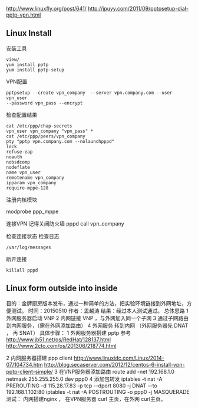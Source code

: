 http://www.linuxfly.org/post/641/
http://jpuyy.com/2011/09/pptpsetup-dial-pptp-vpn.html







## Linux Install

安装工具

	view/
	yum install pptp
	yum install pptp-setup

VPN配置 

	pptpsetup --create vpn_company  --server vpn.company.com --user vpn_user 
	--password vpn_pass --encrypt

检查配置结果

	cat /etc/ppp/chap-secrets 
	vpn_user vpn_company "vpm_pass" *
	cat /etc/ppp/peers/vpn_company
	pty "pptp vpn.company.com --nolaunchpppd"
	lock
	refuse-eap
	noauth
	nobsdcomp
	nodeflate
	name vpn_user
	remotename vpn_company
	ipparam vpn_company
 	require-mppe-128

注册内核模块
	
modprobe ppp_mppe

连接VPN
记得关闭防火墙
	pppd call vpn_company

检查连接状态
 检查日志 
	
	/var/log/messages

断开连接
	
	killall pppd

   


## Linux form outside into inside

目的：金牌厨房版本发布，通过一种简单的方法，把实验环境链接到外网地址，方便测试。
时间：20150510
作者：孟越涛
结果：经过本人测试通过。
总体思路
1 外网服务器启动 VNP
2 内网链接 VNP ，与外网加入同一个子网
3 通过子网路由到内网服务，（需在外网添加路由）
4 外网服务 转到内网 （外网服务器先 DNAT ， 再 SNAT）
具体步骤：
1 外网服务器搭建 pptp 参考
http://www.jb51.net/os/RedHat/128137.html
http://www.2cto.com/os/201306/218774.html

2 内网服务器搭建 ppp client
http://www.linuxidc.com/Linux/2014-07/104734.htm
http://blog.secaserver.com/2012/12/centos-6-install-vpn-pptp-client-simple/
3 在VNP服务器添加路由 route add -net 192.168.1.0 netmask 255.255.255.0 dev ppp0
4 添加包转发
iptables -t nat -A PREROUTING -d 115.28.17.83 -p tcp --dport 8080 -j DNAT --to 192.168.1.102:80
iptables -t nat -A POSTROUTING -o ppp0 -j MASQUERADE
测试：
内网搭建nginx ， 在VPN服务器 curl 主页，在外网 curl主页。